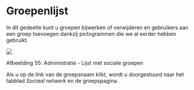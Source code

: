 # Groepenlijst

In dit gedeelte kunt u groepen bijwerken of verwijderen en gebruikers aan een groep toevoegen dankzij pictogrammen die we al eerder hebben gebruikt.

![](../../.gitbook/assets/groupeliste%20%281%29.png)

Afbeelding 55: Administratie - Lijst met sociale groepen

Als u op de link van de groepsnaam klikt, wordt u doorgestuurd naar het tabblad _Sociaal netwerk_ en de groepspagina.
